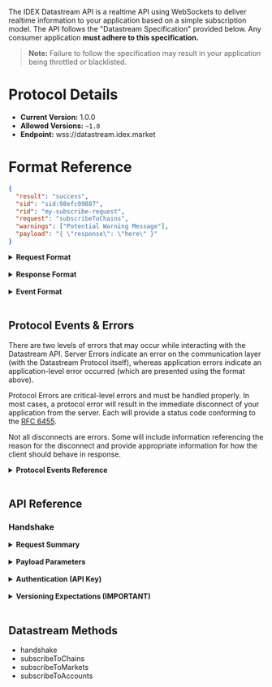The IDEX Datastream API is a realtime API using WebSockets to deliver realtime information to your application based on a simple subscription model. The API follows the "Datastream Specification" provided below. Any consumer application **must adhere to this specification.**

> **Note:** Failure to follow the specification may result in your application being throttled or blacklisted.

# Protocol Details

- **Current Version:** 1.0.0
- **Allowed Versions:** `~1.0`
- **Endpoint:** wss://datastream.idex.market

# Format Reference

```json
{
  "result": "success",
  "sid": "sid:98efc99887",
  "rid": "my-subscribe-request",
  "request": "subscribeToChains",
  "warnings": ["Potential Warning Message"],
  "payload": "{ \"response\": \"here\" }"
}
```

<details><summary><b>Request Format</b></summary>
<p>

<hr />

All requests must meet the expected request format or they will be ignored by the server. This format consists of a `header` providing metadata on the request that is used to efficiently handle the request and a `payload` which is then parsed and handled at the proper point internally.

<div class="table-wrap">
  <table>
    <thead>
      <th width="100px">Parameter</th>
      <th>Required</th>
      <th width="100%">Description</th>
    </thead>
    <tbody>
      <tr>
        <td>sid</td>
        <td>true</td>
        <td>
          <p>
            The Session ID which was provided as a result of the initial
            handshake.
          </p>
          <blockquote>
            <ul>
              <li>
                This <b>must be provided with every request</b> after the
                initial handshake is made.
              </li>
              <li>
                Any request made that doesn't match the
                <code>sid</code> provided from the handshake request will cause
                an immediate termination of the session.
              </li>
              <li>
                Your client should monitor the <code>sid</code> value with every
                response and <b>immediately reconnect</b> if not a match.
              </li>
            </ul>
          </blockquote>
        </td>
      </tr>
      <tr>
        <td>rid</td>
        <td>false</td>
        <td>
          <p>A unique ID that can be used to identify the given request.</p>
          <blockquote>
            <ul>
              <li>
                It will always be returned with any responses that are generated
                as a result of the request.
              </li>
              <li>
                If not provided, a unique value will be generated automatically.
              </li>
            </ul>
          </blockquote>
        </td>
      </tr>
      <tr>
        <td>request</td>
        <td>true</td>
        <td>
          The request to perform. <code>payload</code> is expected to
          conform to the provided requests schema (see below).
        </td>
      </tr>
      <tr>
        <td>payload</td>
        <td>true</td>
        <td>
          The payload of the request based upon the
          <code>request</code> parameter provided.
        </td>
      </tr>
    </tbody>
  </table>
</div>

```json
{
  "rid": "my-subscribe-request",
  "sid": "sid:98efc99887",
  "request": "subscribeToChains",
  "payload": "{ \"data\": \"here\" }"
}q
```

> **IMPORTANT:** `payload` must **always** be a string representation of the actual request body (as shown above).

<hr />

</p>
</details><br />

<details><summary><b>Response Format</b></summary>
<p>

<hr />

In response to any requests the Datastream will provide a standard formatting to parse.

### Success Response

```json
{
  "result": "success",
  "sid": "sid:98efc99887",
  "rid": "my-subscribe-request",
  "request": "subscribeToChains",
  "warnings": ["Potential Warning Message"],
  "payload": "{ \"response\": \"here\" }"
}
```

### Error Response

```json
{
  "result": "error",
  "sid": "sid:98efc99887",
  "rid": "my-subscribe-request",
  "request": "subscribeToChains",
  "warnings": ["Potential Warning Message"],
  "payload": "{ \"message\": \"Error Message\" }"
}
```

<hr />

</p>
</details><br />

<details><summary><b>Event Format</b></summary>
<p>

<hr />

Events are sent when one of your subscribed topics receives a message. These have a different format from the standard responses and should be handled by the client accordingly.

> See [Subscriptions](#subscriptions) for more information on how to handle event messages.

```json
{
  "sid": "sid:98efc99887",
  "eid": "eid:s78c-988da",
  "seq": 505,
  "event": "chain_status",
  "warnings": ["Potential Warning Message"],
  "payload": "\"{\"data\": \"here\"}\""
}
```

<hr />

</p>
</details><br />

## Protocol Events & Errors

There are two levels of errors that may occur while interacting with the Datastream API. Server Errors indicate an error on the communication layer (with the Datastream Protocol itself), whereas application errors indicate an application-level error occurred (which are presented using the format above).

Protocol Errors are critical-level errors and must be handled properly. In most cases, a protocol error will result in the immediate disconnect of your application from the server. Each will provide a status code conforming to the [RFC 6455](https://tools.ietf.org/html/rfc6455#section-7.4).

Not all disconnects are errors. Some will include information referencing the reason for the disconnect and provide appropriate information for how the client should behave in response.

<details><summary><b>Protocol Events Reference</b></summary>
<p>

<hr />

<div class="table-wrap">
  <table>
    <thead>
      <th>Message</th>
      <th width="75px">Code</th>
      <th width="100%">Description</th>
    </thead>
    <tbody>
      <tr>
        <td>ProtocolNegotationFailure</td>
        <td>1002</td>
        <td>
          <p>The client failed to handshake with the protocol.</p>
          <blockquote>
            <ul>
              <li>
                A client must immmediately handshake with the protocol upon
                connecting or it will be disconnected.
              </li>
              <li>
                A client must meet all expectations during the handshake to be
                considered a valid Datastream Consumer.
              </li>
            </ul>
          </blockquote>
        </td>
      </tr>
      <tr>
        <td>AuthenticationFailure</td>
        <td>1002</td>
        <td>
          <p>
            This generally indicates that the API Key you have provided is not
            being accepted during a handshake.
          </p>
          <blockquote>
            <ul>
              <li>
                This is not recoverable. <b>Do not try to reconnect</b> without
                changing your API Key to an accepted value.
              </li>
            </ul>
          </blockquote>
        </td>
      </tr>
      <tr>
        <td>InvalidVersion</td>
        <td>1002</td>
        <td>
          <p>
            The client provided a version in the handshake which did not satisfy
            the constraint of the server.
          </p>
          <blockquote>
            <ul>
              <li>
                Your client must indicate that it conforms to one of the
                protocol versions that conform to the
                <a href="#handshake">protocol version constraints.</a>
              </li>
              <li>
                You must not attempt to reconnect until updating your
                application code to meet the new specifications.
              </li>
              <li>
                <b
                  >If your application begins to get this message, then there
                  are breaking changes to the API.</b
                >
              </li>
            </ul>
          </blockquote>
        </td>
      </tr>
      <tr>
        <td>SessionIDMismatch</td>
        <td>1002</td>
        <td>
          <p>
            You provided a <code>sid</code> value which does not match the
            expected value.
          </p>
          <blockquote>
            <ul>
              <li>
                Whenever a <code>sid</code> value is unmatched by either end of
                the socket, the receiving party must disconnect immediately.
                Communication should be considered invalid and out-of-sync.
              </li>
              <li>In some cases reconnecting will resolve the issue.</li>
              <li>
                Your application may not be properly providing the
                <code>sid</code> value received with the initial handshake. Any
                request made without the value will cause an immediate
                disconnect.
              </li>
            </ul>
          </blockquote>
        </td>
      </tr>
      <tr>
        <td>ServiceRestarting</td>
        <td>1012</td>
        <td>
          <p>
            The service is restarting and will be available shortly.
          </p>
          <blockquote>
            <ul>
              <li>
                When received the client should begin the <a href="#reconnect-logic">exponential backoff</a> reconnect
                process.
              </li>
            </ul>
          </blockquote>
        </td>
      </tr>
    </tbody>
  </table>
</div>

<hr />

</p>
</details><br />

## API Reference

### Handshake

<details><summary><b>Request Summary</b></summary>
<p>

<hr />

The handshake is **the first request that must be made immediately upon connecting with the server.** Any other data sent to the Datastream before a handshake is made will result in an immediate disconnection of the session.

In response, the client will receive a `sid` (Session ID) value which **must be included with every request thereafter.**

<hr />

</p>
</details><br />

<details><summary><b>Payload Parameters</b></summary>
<p>

<hr />

<div class="table-wrap">
  <table>
    <thead>
      <th width="100px">Parameter</th>
      <th>Required</th>
      <th width="100%">Description</th>
    </thead>
    <tbody>
      <tr>
        <td>version</td>
        <td>true</td>
        <td>
          <p>The version that the client is expecting.</p>
          <blockquote>
            <ul>
              <li>
                This represents the exact
                <a href="https://semver.org/">semver</a> version that the client
                is equipped to handle.
              </li>
              <li>
                This is strictly enforced and must meet the current semver
                constraint defined in the
                <a href="#protocol-details">Protocol Details</a> section above.
              </li>
              <li>
                More details are available in the "Versioning Expectations"
                section below.
              </li>
            </ul>
          </blockquote>
        </td>
      </tr>
      <tr>
        <td>type</td>
        <td>false</td>
        <td>
          <p>The type of client that is connecting.</p>
          <blockquote>
            <ul>
              <li>
                If not provided, defaults to the only currently valid value of
                <code>client</code>
              </li>
            </ul>
          </blockquote>
        </td>
      </tr>
      <tr>
        <td>key</td>
        <td>true</td>
        <td>
          <p>The API Key of the client that is connecting.</p>
          <blockquote>
            <ul>
              <li>
                The authentication key to use by default can be found in the
                "Authentication (API Key)" section below.
              </li>
            </ul>
          </blockquote>
        </td>
      </tr>
    </tbody>
  </table>
</div>

<hr />

</p>
</details><br />

<details><summary><b>Authentication (API Key)</b></summary>
<p>

<hr />

At this time, we provide a static API Key to use with your `handshake` requests. This is subject to change in the future.

- **API Key:** `17paIsICur8sA0OBqG6dH5G1rmrHNMwt4oNk4iX9`

<hr />

</p>
</details><br />

<details><summary><b>Versioning Expectations (IMPORTANT)</b></summary>
<p>

<hr />

**Important:** In order to be able to quickly update our backend and serve our users with the best possible user experience, we follows a strict versioning protocol which you will need to understand in order to be successful with using the Datastream API.

During the handshake, the `version` you provide is a strict binding between the servers API and your own. You are indicating which exact version of the backend your script has been built to support and in response we will either reject or accept your connection.

In the event of a pending deprecation or breaking change, a warning may also be emitted with the handshake response. This should be handled by your script in a way that will keep you informed on potential upcoming issues that you must adjust your script for.

<hr />

</p>
</details><br />

## Datastream Methods

- handshake
- subscribeToChains
- subscribeToMarkets
- subscribeToAccounts
